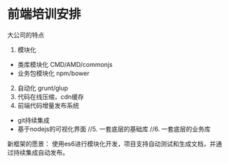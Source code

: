 # 前端培训安排


大公司的特点

1. 模块化
  - 类库模块化 CMD/AMD/commonjs
  - 业务包模块化 npm/bower
2. 自动化 grunt/glup
3. 代码在线压缩，cdn缓存
4. 前端代码增量发布系统
  - git持续集成
  - 基于nodejs的可视化界面
//5. 一套底层的基础库
//6. 一套底层的业务库


新框架的愿景：
使用es6进行模块化开发，项目支持自动测试和生成文档，并通过持续集成自动发布。
